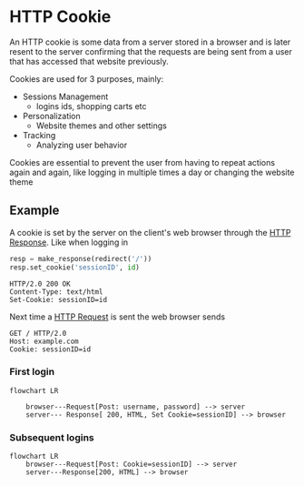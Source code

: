 # HTTP Cookie
An HTTP cookie is some data from a server stored in a browser and is later resent to the server confirming that the requests are being sent from a user that has accessed that website previously.

Cookies are used for 3 purposes, mainly:

- Sessions Management
    - logins ids, shopping carts etc
- Personalization
    - Website themes and other settings
- Tracking
    - Analyzing user behavior

Cookies are essential to prevent the user from having to repeat actions again and again, like logging in multiple times a day or changing the website theme

## Example
A cookie is set by the server on the client's web browser through the [HTTP Response](../Week-8-HTML-CSS-JS/CS50x_HTTP-Response.md). Like when logging in
```python
resp = make_response(redirect('/'))
resp.set_cookie('sessionID', id)
```

```http
HTTP/2.0 200 OK
Content-Type: text/html
Set-Cookie: sessionID=id
```

Next time a [HTTP Request](../Week-8-HTML-CSS-JS/CS50x_HTTP-Request.md) is sent the web browser sends

```http
GET / HTTP/2.0
Host: example.com
Cookie: sessionID=id
```


### First login
```mermaid
flowchart LR

    browser---Request[Post: username, password] --> server
    server--- Response[ 200, HTML, Set Cookie=sessionID] --> browser
```

### Subsequent logins
```mermaid
flowchart LR
    browser---Request[Post: Cookie=sessionID] --> server
    server---Response[200, HTML] --> browser
```


